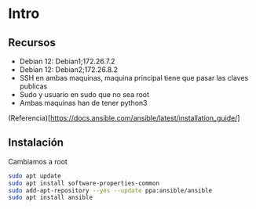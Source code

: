 # Intro
## Recursos
* Debian 12: Debian1;172.26.7.2
* Debian 12: Debian2;172.26.8.2
* SSH en ambas maquinas, maquina principal tiene que pasar las claves publicas
* Sudo y usuario en sudo que no sea root
* Ambas maquinas han de tener python3

(Referencia)[https://docs.ansible.com/ansible/latest/installation_guide/]

## Instalación
Cambiamos a root
~~~bash
sudo apt update
sudo apt install software-properties-common
sudo add-apt-repository --yes --update ppa:ansible/ansible
sudo apt install ansible
~~~